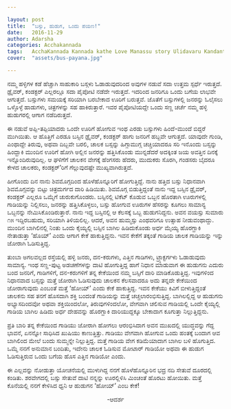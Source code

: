 ```yaml
---

layout: post
title:  "ಬಸ್ಸು, ಹುಡುಗ, ಒಂದು ಪಯಣ!"
date:   2016-11-29
author: Adarsha
categories: Acchakannada
tags:	AcchaKannada Kannada kathe Love Manassu story Ulidavaru Kandante village 
cover:  "assets/bus-payana.jpg"

---
```




ನಮ್ಮ ಹಳ್ಳಿಗಳ ಕಡೆ ಹೆಚ್ಚಾಗಿ ಸಾಹುಕಾರಿ ಬಸ್ಗಳು ಓಡಾಡುವುದರಿಂದ ಅವುಗಳ ನಡುವೆ ಸದಾ ಉತ್ತಮ ಸ್ಪರ್ಧೆ ಇರುತ್ತದೆ. ಡ್ರೈವರ್, ಕಂಡಕ್ಟರ್ ಎಲ್ಲರಲ್ಲೂ ಸದಾ ಪೈಪೋಟಿ ನಡೆದೇ ಇರುತ್ತದೆ. ಇದರಿಂದ ಜನರಿಗೂ ಒಂದು ಬಗೆಯ ಲಾಭವೇ ಆಗುತ್ತದೆ. ಬಸ್ಸುಗಳು ಸಮಯಕ್ಕೆ ಸರಿಯಾಗಿ ಬರಬೇಕಾದ ಊರಿಗೆ ಬರುತ್ತವೆ. ಜೊತೆಗೆ ಬಸ್ಸುಗಳಲ್ಲಿ ಜನರನ್ನು ಓಲೈಸಲು ಒಳ್ಳೊಳ್ಳೆ ಹಾಡುಗಳು, ಚಿತ್ರಗಳನ್ನು ಸಹ ಹಾಕಿರುತ್ತಾರೆ. ಇವರ ಪೈಪೋಟಿಯದ್ದೇ ಒಂದು ಸಣ್ಣ ಚರ್ಚೆ ನಮ್ಮ ಹಳ್ಳಿ ಹುಡುಗರಲ್ಲಿ ಆಗಾಗ ನಡೆದಿರುತ್ತದೆ.<!--more-->

ಈ ನಡುವೆ ಅಪ್ಪಿ-ತಪ್ಪಿಯಾದರು ಒಂದೇ ಊರಿಗೆ ಹೋಗುವ ಇಂಥ ಎರಡು ಬಸ್ಸುಗಳು ಹಿಂದೆ-ಮುಂದೆ ಬಿದ್ದರೆ ಮುಗಿಯಿತು. ಆ ಹೊತ್ತಿಗೆ ಎರಡೂ ಬಸ್ಸಿನ ಡ್ರೈವರ್, ಕಂಡಕ್ಟರ್ ಹಾಗು ಜನರಿಗೆ ಹಬ್ಬವೇ ಆಗುತ್ತದೆ. ಯಾವುದೇ ಗುಂಡಿ, ಎಂಥಾದ್ದೇ ತಿರುವು, ಅಥವಾ ದಿಬ್ಬವೇ ಬರಲಿ, ಚಾಲಕ ಬಸ್ಸನ್ನು ಹಿಗ್ಗಾಮುಗ್ಗ ಚಚ್ಚಿಯಾದರೂ ಸರಿ ಇನೊಂದು ಬಸ್ಸನ್ನು ಹಿಂದ್ಹಾಕಿ ಮುಂದಿನ ಊರಿಗೆ ಹೋಗಿ ಅಲ್ಲಿನ ಜನರನ್ನು ಹತ್ತಿಸಿಕೊಂಡು ಮುನ್ನಡೆದರೆ ಅದಕ್ಕಿಂತ ಜಯ ಅವತ್ತಿನ ದಿನಕ್ಕೆ ಇನ್ನೊಂದಿರುವುದಿಲ್ಲ. ಆ ಘಳಿಗೆಗೆ ಚಾಲಕನ ವೇಗಕ್ಕೆ ಹೆಂಗಸರು ಹೆದರು, ಮುದುಕರು ಸೊರಗಿ, ಗಂಡಸರು ಬೈದರೂ ಕೇಳದ ಚಾಲಕರು, ಕಂಡಕ್ಟರ್’ರಿಗೆ ಗೆಲ್ಲುವುದಷ್ಟೇ ಮುಖ್ಯವಾಗಿರುತ್ತದೆ.

ಹೀಗೊಂದು ದಿನ ನಾನು ಶಿವಮೊಗ್ಗದಿಂದ ಹೊಳೆಹೊನ್ನೂರಿಗೆ ಹೋಗುತ್ತಿದ್ದೆ. ನಾನು ಹತ್ತಿದ ಬಸ್ಸು ನಿಧಾನವಾಗಿ ಶಿವಮೊಗ್ಗವನ್ನು ಬಿಟ್ಟು ಚಿತ್ರದುರ್ಗದ ದಾರಿ ಹಿಡಿಯಿತು. ಶಿವಮೊಗ್ಗ ಬಿಡುತ್ತಿದ್ದಂತೆ ನಾನು ಇದ್ದ ಬಸ್ಸಿನ ಡ್ರೈವರ್, ಕಂಡಕ್ಟರ್ ಎಲ್ಲರೂ ಒಮ್ಮೆಗೆ ಚುರುಕುಗೊಂಡರು. ಬಸ್ಸಿನಲ್ಲಿ ಟಿಕೆಟ್ ಕೊಡುವ ಒಬ್ಬನ ಹೊರತಾಗಿ ಊರುಗಳಲ್ಲಿ ಗಾಡಿಯನ್ನು ನಿಲ್ಲಿಸಲು, ಜನರನ್ನು ಹತ್ತಿಸಿಕೊಳ್ಳಲು, ಬಸ್ಸು ಹೋಗುವ ಊರುಗಳ ಹೆಸರನ್ನು ಕೂಗಲು ಸಾಮಾನ್ಯ ಒಬ್ಬನನ್ನು ನೇಮಿಸಿಕೊಂಡಿರುತ್ತಾರೆ. ನಾನು ಇದ್ದ ಬಸ್ಸಿನಲ್ಲಿ ಆ ಕೆಲಸಕ್ಕೆ ಒಬ್ಬ ಹುಡುಗನಿದ್ದನು. ಅವನ ವಯಸ್ಸು ಸುಮಾರು ೧೫ ಇದ್ದಿರಬಹುದು, ಸರಿಯಾಗಿ ತಿಳಿಯಲಿಲ್ಲ. ಆದರೆ, ಅವನ ಹುಮ್ಮಸ್ಸು ಎಂಥವರಿಗೂ ಉತ್ಸಾಹ ನೀಡುವಂಥಾದ್ದು. ಮುಂದಿನ ಬಾಗಿಲಿನಲ್ಲಿ ನಿಂತು ಒಂದು ಕೈಯ್ಯಲ್ಲಿ ಬಸ್ಸಿನ ಬಾಗಿಲ ಹಿಡಿದುಕೊಂಡು ಅರ್ಧ ಮೈಯ್ಯ ಹೊರಗ್ಹಾಕಿ ನೇತಾಡುತ್ತಾ ‘ಹೊಯ್’ ಎಂದು ಆಗಾಗ ಕೇಕೆ ಹಾಕುತ್ತಿದ್ದನು. ಇವನ ಕೇಕೆಗೆ ತಕ್ಕಂತೆ ಗಾಡಿಯ ಚಾಲಕ ಗಾಡಿಯನ್ನು ಇನ್ನು ಜೋರಾಗಿ ಓಡಿಸುತ್ತಿದ್ದ.

ತುಂಬಾ ಅಗಲವಲ್ಲದ ರಸ್ತೆಯಲ್ಲಿ ಹಳ್ಳಿ ಜನರು, ದನ-ಕರುಗಳು, ಎತ್ತಿನ ಗಾಡಿಗಳು, ಟ್ರ್ಯಾಕ್ಟರ್ಗಳು ಓಡಾಡುವುದು ಸಾಮಾನ್ಯ. ಇಂಥ ಸಣ್ಣ-ಪುಟ್ಟ ಅಡಚಣೆಗಳನ್ನು ದಾಟಿ ಹೋಗುತ್ತಿದ್ದ ಹಾಗೆ ನಿಧಾನ ಮಾಡುವಾಗ ಈ ಹುಡುಗನು ಎದುರು ಬಂದ ಜನರಿಗೆ, ಗಾಡಿಗಳಿಗೆ, ದನ-ಕರುಗಳಿಗೆ ತನ್ನ ಕೇಕೆಯಿಂದ ನಮ್ಮ ಬಸ್ಸಿಗೆ ದಾರಿ ಮಾಡಿಕೊಡುತ್ತಿದ್ದ. ಇವುಗಳಿಂದ ನಿಧಾನವಾದ ಬಸ್ಸನ್ನು ಮತ್ತೆ ಜೋರಾಗಿ ಓಡಿಸುವುದು ಚಾಲಕನ ಕೆಲಸವಾದರೂ ಅದು ತನ್ನದೇ ಕೇಕೆಯಿಂದ ಜೋರಾಗುವುದು ಎಂಬಂತೆ ಮತ್ತೆ ‘ಹೋಯ್’ ಎಂದು ಕೇಕೆ ಹಾಕುತ್ತಿದ್ದ. ಇವನ ಕೇಕೆಯು ಕಿವಿಗೆ ಬೀಳುತ್ತಿದ್ದಂತೆ ಚಾಲಕನು ಸಹ ತನಗೆ ಹೊಸದಾಗಿ ಶಕ್ತಿ ಬಂದಂತೆ ಗಾಡಿಯನ್ನು ಮತ್ತೆ ಚಚ್ಚಲಾರಂಭಿಸುತ್ತಿದ್ದ. ಬಾಗಿಲಲ್ಲಿದ್ದ ಆ ಹುಡುಗನು ಅಭ್ಯಾಸದಿಂದವೋ ಅಥವಾ ಶಕ್ತಿಯಿಂದಲೋ, ತಿರುವುಗಳಿಂದಲೋ, ವೇಗವಾಗಿ ಚಲಿಸುವ ಗಾಡಿಯಲ್ಲಿ ಒಂದೇ ಕೈಯ್ಯಲ್ಲಿ ಗಾಡಿಯ ಬಾಗಿಲ ಹಿಡಿದು ಅರ್ಧ ದೇಹವನ್ನು ಹೊರಗ್ಹಾಕಿ ದಾರಿಯುದ್ದಕ್ಕೂ ಬೇಕಾದಾಗ ಕೂಗುತ್ತಾ ನಿಲ್ಲುತ್ತಿದ್ದನು.

ಪ್ರತಿ ಬಾರಿ ತನ್ನ ಕೇಕೆಯಿಂದ ಗಾಡಿಯು ಜೋರಾಗಿ ಹೋಗಲು  ಆರಂಭಿಸಿದಾಗ ಅವನ ಮುಖದಲ್ಲಿ ಯುದ್ಧವನ್ನು ಗೆದ್ದ ಭಾವನೆ, ಏನನ್ನೋ ಸಾಧಿಸಿದ ಖುಷಿಯು ಕಾಣುತ್ತಿತ್ತು. ಗಾಡಿಯು ವೇಗವಾಗಿ ಹೋಗುವ ಒಂದು ಹಂತಕ್ಕೆ ಬಂದಾಗ ಆವ ಬಾಗಿಲಿಂದ ಮೇಲೆ ಬಂದು ಸುಮ್ಮನ್ನೇ ನಿಲ್ಲುತ್ತಿದ್ದ. ಮತ್ತೆ ಗಾಡಿಯ ವೇಗ ಕಡಿಮೆಯಾದಾಗ ಬಾಗಿಲ ಬಳಿ ಹೊಗುತ್ತಿದ. ಒಮ್ಮೆ ನನಗೆ ಅನುಮಾನ ಬಂದಿತು, ಇದೇನು ಚಾಲಕ ಓಡಿಸುವ ಮೋಟಾರ್ ಗಾಡಿಯೋ ಅಥವಾ ಈ ಹುಡುಗ ಓಡಿಸುತ್ತಿರುವ ಒಂದು ಬಗೆಯ ಹೊಸ ಎತ್ತಿನ ಗಾಡಿಯೋ ಎಂದು.

ಈ ಎಲ್ಲವನ್ನು ನೋಡುತ್ತಾ ಯೋಚನೆಯಲ್ಲಿ ಮುಳುಗಿದ್ದ ನನಗೆ ಹೊಳೆಹೊನ್ನೂರಿನ ಭದ್ರ ನದಿ ಸೇತುವೆ ದೂರದಲ್ಲಿ ಕಂಡಿತು. ಶರವೇಗದಲ್ಲಿ ಬಸ್ಸು ಸೇತುವೆ ದಾಟಿ ನನ್ನನ್ನು ಊರಲ್ಲಿಳಿಸಿ ಮಿಂಚಂತೆ ಹೊರಟು ಹೋಯಿತು. ಮತ್ತೆ ಕೊನೆಯಲ್ಲಿ ನನಗೆ ಕೇಳಿಸಿದ ಧ್ವನಿ ಆ ಹುಡುಗನ ‘ಹೋಯ್’ ಎಂಬ ಕೇಕೆ!

<p align ="center">-ಆದರ್ಶ</p>
